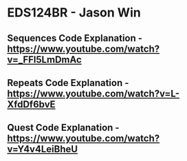 # EDS124BR - Jason Win
## Sequences Code Explanation - https://www.youtube.com/watch?v=_FFl5LmDmAc
## Repeats Code Explanation - https://www.youtube.com/watch?v=L-XfdDf6bvE
## Quest Code Explanation - https://www.youtube.com/watch?v=Y4v4LeiBheU
